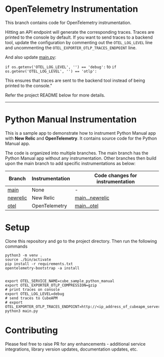 # OpenTelemetry Instrumentation

This branch contains code for OpenTelemetry instrumentation.

Hitting an API endpoint will generate the corresponding traces. Traces are printed to the console by default. If you want to send traces to a backend tool, update the configuration by commenting out the `OTEL_LOG_LEVEL` line and uncommenting the `OTEL_EXPORTER_OTLP_TRACES_ENDPOINT` line.

And also update [main.py](main.py):

`if os.getenv('OTEL_LOG_LEVEL', '') == 'debug':` to `if os.getenv('OTEL_LOG_LEVEL', '') == 'otlp':`

This ensures that traces are sent to the backend tool instead of being printed to the console."

Refer the project README below for more details.

---

# Python Manual Instrumentation

This is a sample app to demonstrate how to instrument Python Manual app with **New Relic** and **OpenTelemetry**. It contains source code for the Python Manual app.

The code is organized into multiple branches. The main branch has the Python Manual app without any instrumentation. Other branches then build upon the main branch to add specific instrumentations as below:

| Branch                                                                                         | Instrumentation | Code changes for instrumentation                                                                                |
| ---------------------------------------------------------------------------------------------- | --------------- | --------------------------------------------------------------------------------------------------------------- |
| [main](https://github.com/cubeapm/sample_app_python_manual/tree/main)         | None            | -                                                                                                               |
| [newrelic](https://github.com/cubeapm/sample_app_python_manual/tree/newrelic) | New Relic       | [main...newrelic](https://github.com/cubeapm/sample_app_python_manual/compare/main...newrelic) |
| [otel](https://github.com/cubeapm/sample_app_python_manual/tree/otel)         | OpenTelemetry   | [main...otel](https://github.com/cubeapm/sample_app_python_manual/compare/main...otel)         |

# Setup

Clone this repository and go to the project directory. Then run the following commands

```
python3 -m venv .
source ./bin/activate
pip install -r requirements.txt
opentelemetry-bootstrap -a install


export OTEL_SERVICE_NAME=cube_sample_python_manual
export OTEL_EXPORTER_OTLP_COMPRESSION=gzip
# print traces on console
export OTEL_LOG_LEVEL=debug
# send traces to CubeAPM
# export OTEL_EXPORTER_OTLP_TRACES_ENDPOINT=http://<ip_address_of_cubeapm_server>:4318/v1/traces
python3 main.py
```

# Contributing

Please feel free to raise PR for any enhancements - additional service integrations, library version updates, documentation updates, etc.
